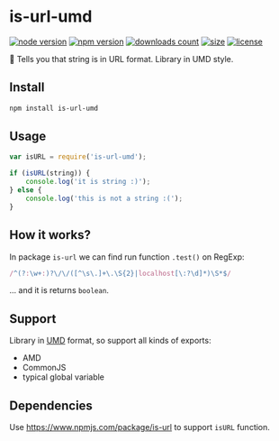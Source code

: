 # is-url-umd

[![node version](https://img.shields.io/node/v/is-url-umd.svg)](https://www.npmjs.com/package/is-url-umd)
[![npm version](https://badge.fury.io/js/is-url-umd.svg)](https://badge.fury.io/js/is-url-umd)
[![downloads count](https://img.shields.io/npm/dt/is-url-umd.svg)](https://www.npmjs.com/package/is-url-umd)
[![size](https://packagephobia.com/badge?p=is-url-umd)](https://packagephobia.com/result?p=is-url-umd)
[![license](https://img.shields.io/npm/l/is-url-umd.svg)](https://piecioshka.mit-license.org)

🔨 Tells you that string is in URL format. Library in UMD style.

## Install

```bash
npm install is-url-umd
```

## Usage

```javascript
var isURL = require('is-url-umd');

if (isURL(string)) {
    console.log('it is string :)');
} else {
    console.log('this is not a string :(');
}
```

## How it works?

In package `is-url` we can find run function `.test()` on RegExp:

```javascript
/^(?:\w+:)?\/\/([^\s\.]+\.\S{2}|localhost[\:?\d]*)\S*$/
```

... and it is returns `boolean`.

## Support

Library in [UMD](https://github.com/umdjs/umd) format, so support all kinds of exports:

* AMD
* CommonJS
* typical global variable

## Dependencies

Use https://www.npmjs.com/package/is-url to support `isURL` function.
